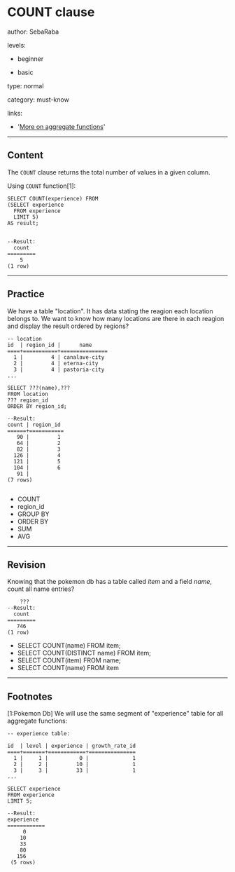 # COUNT clause
author: SebaRaba

levels:

  - beginner

  - basic

type: normal

category: must-know

links:

  - '[More on aggregate functions](https://docs.microsoft.com/en-us/sql/t-sql/functions/aggregate-functions-transact-sql)'

---
## Content

The `COUNT` clause returns the total number of values in a given column.

Using `COUNT` function[1]:

```
SELECT COUNT(experience) FROM
(SELECT experience
  FROM experience
  LIMIT 5)
AS result;


--Result:
  count
=========
    5
(1 row)
```

---
## Practice

We have a table "location". It has data stating the reagion each location belongs to. We want to know how many locations are there in each reagion and display the result ordered by regions?
```
-- location
id  | region_id |      name           
====+===========+===============
  1 |         4 | canalave-city
  2 |         4 | eterna-city
  3 |         4 | pastoria-city
...

SELECT ???(name),???
FROM location
??? region_id
ORDER BY region_id;

--Result:
count | region_id
======+===========
   90 |         1
   64 |         2
   82 |         3
  126 |         4
  121 |         5
  104 |         6
   91 |          
(7 rows)


```

* COUNT
* region_id
* GROUP BY
* ORDER BY
* SUM
* AVG


---
## Revision

Knowing that the pokemon db has a table called *item* and a field *name*, count all name entries?
```
    ???
--Result:
  count
=========
   746
(1 row)

```

* SELECT COUNT(name) FROM item;
* SELECT COUNT(DISTINCT name) FROM item;
* SELECT COUNT(item) FROM name;
* SELECT COUNT(name) FROM item

---
## Footnotes

[1:Pokemon Db]
We will use the same segment of "experience" table for all aggregate functions:
```
-- experience table:

id  | level | experience | growth_rate_id
====+=======+============+===============
  1 |     1 |          0 |              1
  2 |     2 |         10 |              1
  3 |     3 |         33 |              1
...

SELECT experience
FROM experience
LIMIT 5;

--Result:
experience
============
     0
    10
    33
    80
   156
 (5 rows)

```
